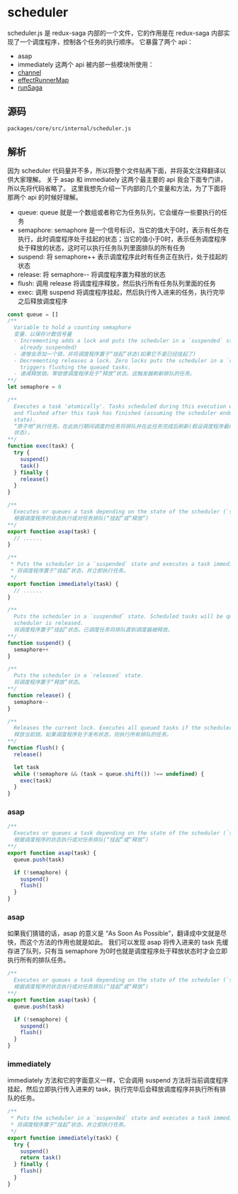 # scheduler
scheduler.js 是 redux-saga 内部的一个文件，它的作用是在 redux-saga 内部实现了一个调度程序，控制各个任务的执行顺序。
它暴露了两个 api：
- asap
- immediately
这两个 api 被内部一些模块所使用：
- [channel](./channel.md)
- [effectRunnerMap](./effectRunnerMap.md)
- [runSaga](./runSaga.md)
## 源码
`packages/core/src/internal/scheduler.js`
## 解析
因为 scheduler 代码量并不多，所以将整个文件贴再下面，并将英文注释翻译以供大家理解。
关于 asap 和 immediately 这两个最主要的 api 我会下面专门讲，所以先将代码省略了。
这里我想先介绍一下内部的几个变量和方法，为了下面将那两个 api 的时候好理解。
- queue: queue 就是一个数组或者称它为任务队列，它会缓存一些要执行的任务
- semaphore: semaphore 是一个信号标识，当它的值大于0时，表示有任务在执行，此时调度程序处于挂起的状态；当它的值小于0时，表示任务调度程序处于释放的状态，这时可以执行任务队列里面排队的所有任务
- suspend: 将 semaphore++ 表示调度程序此时有任务正在执行，处于挂起的状态
- release: 将 semaphore-- 将调度程序置为释放的状态
- flush: 调用 release 将调度程序释放，然后执行所有任务队列里面的任务
- exec: 调用 suspend 将调度程序挂起，然后执行传入进来的任务，执行完毕之后释放调度程序
```js
const queue = []
/**
  Variable to hold a counting semaphore
  变量，以保存计数信号量
  - Incrementing adds a lock and puts the scheduler in a `suspended` state (if it's not
    already suspended)
  - 递增会添加一个锁，并将调度程序置于“挂起”状态(如果它不是已经挂起了)
  - Decrementing releases a lock. Zero locks puts the scheduler in a `released` state. This
    triggers flushing the queued tasks.
  - 递减释放锁。零锁使调度程序处于“释放”状态。这触发器刷新排队的任务。
**/
let semaphore = 0

/**
  Executes a task 'atomically'. Tasks scheduled during this execution will be queued
  and flushed after this task has finished (assuming the scheduler endup in a released
  state).
  “原子地”执行任务。在此执行期间调度的任务将排队并在此任务完成后刷新(假设调度程序最终在一个release中结束)
  状态)。
**/
function exec(task) {
  try {
    suspend()
    task()
  } finally {
    release()
  }
}

/**
  Executes or queues a task depending on the state of the scheduler (`suspended` or `released`)
  根据调度程序的状态执行或对任务排队(“挂起”或“释放”)
**/
export function asap(task) {
  // ......
}

/**
 * Puts the scheduler in a `suspended` state and executes a task immediately.
 * 将调度程序置于“挂起”状态，并立即执行任务。
 */
export function immediately(task) {
  // ......
}

/**
  Puts the scheduler in a `suspended` state. Scheduled tasks will be queued until the
  scheduler is released.
  将调度程序置于“挂起”状态。已调度任务将排队直到调度器被释放。
**/
function suspend() {
  semaphore++
}

/**
  Puts the scheduler in a `released` state.
  将调度程序置于“释放”状态。
**/
function release() {
  semaphore--
}

/**
  Releases the current lock. Executes all queued tasks if the scheduler is in the released state.
  释放当前锁。如果调度程序处于发布状态，则执行所有排队的任务。
**/
function flush() {
  release()

  let task
  while (!semaphore && (task = queue.shift()) !== undefined) {
    exec(task)
  }
}
```
### asap
```js
/**
  Executes or queues a task depending on the state of the scheduler (`suspended` or `released`)
  根据调度程序的状态执行或对任务排队(“挂起”或“释放”)
**/
export function asap(task) {
  queue.push(task)

  if (!semaphore) {
    suspend()
    flush()
  }
}
```
### asap
如果我们猜错的话，asap 的意义是 “As Soon As Possible”，翻译成中文就是尽快，而这个方法的作用也就是如此。
我们可以发现 asap 将传入进来的 task 先缓存进了队列，只有当 semaphore 为0时也就是调度程序处于释放状态时才会立即执行所有的排队任务。
```js
/**
  Executes or queues a task depending on the state of the scheduler (`suspended` or `released`)
  根据调度程序的状态执行或对任务排队(“挂起”或“释放”)
**/
export function asap(task) {
  queue.push(task)

  if (!semaphore) {
    suspend()
    flush()
  }
}
```
### immediately
immediately 方法和它的字面意义一样，它会调用 suspend 方法将当前调度程序挂起，然后立即执行传入进来的 task，执行完毕后会释放调度程序并执行所有排队的任务。
```js
/**
 * Puts the scheduler in a `suspended` state and executes a task immediately.
 * 将调度程序置于“挂起”状态，并立即执行任务。
 */
export function immediately(task) {
  try {
    suspend()
    return task()
  } finally {
    flush()
  }
}
```